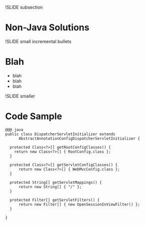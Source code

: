 !SLIDE subsection
# Non-Java Solutions

!SLIDE small incremental bullets
# Blah
* blah
* blah
* blah

!SLIDE smaller
# Code Sample

    @@@ java
    public class DispatcherServletInitializer extends
          AbstractAnnotationConfigDispatcherServletInitializer {

      protected Class<?>[] getRootConfigClasses() {
        return new Class<?>[] { RootConfig.class };
      }

      protected Class<?>[] getServletConfigClasses() {
          return new Class<?>[] { WebMvcConfig.class };
      }

      protected String[] getServletMappings() {
          return new String[] { "/" };
      }

      protected Filter[] getServletFilters() {
          return new Filter[] { new OpenSessionInViewFilter() };
      }

    }

